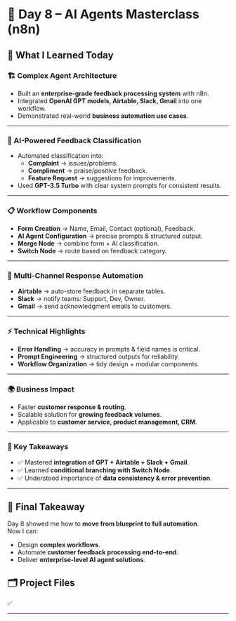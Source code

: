 # 🚀 Day 8 – AI Agents Masterclass (n8n)

## 📌 What I Learned Today

### 🏗️ Complex Agent Architecture  
- Built an **enterprise-grade feedback processing system** with n8n.  
- Integrated **OpenAI GPT models, Airtable, Slack, Gmail** into one workflow.  
- Demonstrated real-world **business automation use cases**.  

---

### 🧠 AI-Powered Feedback Classification  
- Automated classification into:  
  - **Complaint** → issues/problems.  
  - **Compliment** → praise/positive feedback.  
  - **Feature Request** → suggestions for improvements.  
- Used **GPT-3.5 Turbo** with clear system prompts for consistent results.  

---

### 📋 Workflow Components  
- **Form Creation** → Name, Email, Contact (optional), Feedback.  
- **AI Agent Configuration** → precise prompts & structured output.  
- **Merge Node** → combine form + AI classification.  
- **Switch Node** → route based on feedback category.  

---

### 🔀 Multi-Channel Response Automation  
- **Airtable** → auto-store feedback in separate tables.  
- **Slack** → notify teams: Support, Dev, Owner.  
- **Gmail** → send acknowledgment emails to customers.  

---

### ⚡ Technical Highlights  
- **Error Handling** → accuracy in prompts & field names is critical.  
- **Prompt Engineering** → structured outputs for reliability.  
- **Workflow Organization** → tidy design + modular components.  

---

### 🌍 Business Impact  
- Faster **customer response & routing**.  
- Scalable solution for **growing feedback volumes**.  
- Applicable to **customer service, product management, CRM**.  

---

### 🔑 Key Takeaways  
- ✅ Mastered **integration of GPT + Airtable + Slack + Gmail**.  
- ✅ Learned **conditional branching with Switch Node**.  
- ✅ Understood importance of **data consistency & error prevention**.  

---

## 📝 Final Takeaway  
Day 8 showed me how to **move from blueprint to full automation**.  
Now I can:  
- Design **complex workflows**.  
- Automate **customer feedback processing end-to-end**.  
- Deliver **enterprise-level AI agent solutions**.

## 🗂 Project Files
 ✅ [](./)  

---


